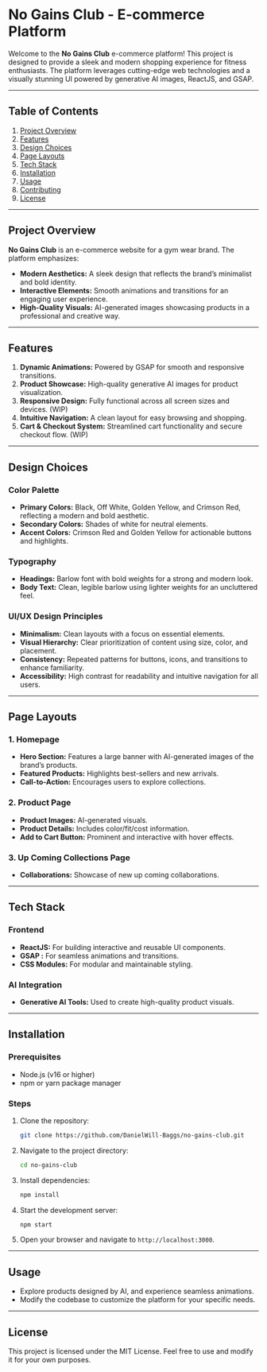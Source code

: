 # No Gains Club - E-commerce Platform

Welcome to the **No Gains Club** e-commerce platform! This project is designed to provide a sleek and modern shopping experience for fitness enthusiasts. The platform leverages cutting-edge web technologies and a visually stunning UI powered by generative AI images, ReactJS, and GSAP.

---

## Table of Contents

1. [Project Overview](#project-overview)
2. [Features](#features)
3. [Design Choices](#design-choices)
4. [Page Layouts](#page-layouts)
5. [Tech Stack](#tech-stack)
6. [Installation](#installation)
7. [Usage](#usage)
8. [Contributing](#contributing)
9. [License](#license)

---

## Project Overview

**No Gains Club** is an e-commerce website for a gym wear brand. The platform emphasizes:

- **Modern Aesthetics:** A sleek design that reflects the brand’s minimalist and bold identity.
- **Interactive Elements:** Smooth animations and transitions for an engaging user experience.
- **High-Quality Visuals:** AI-generated images showcasing products in a professional and creative way.

---

## Features

1. **Dynamic Animations:** Powered by GSAP for smooth and responsive transitions.
2. **Product Showcase:** High-quality generative AI images for product visualization.
3. **Responsive Design:** Fully functional across all screen sizes and devices. (WIP)
4. **Intuitive Navigation:** A clean layout for easy browsing and shopping.
5. **Cart & Checkout System:** Streamlined cart functionality and secure checkout flow. (WIP)

---

## Design Choices

### **Color Palette**

- **Primary Colors:** Black, Off White, Golden Yellow, and Crimson Red, reflecting a modern and bold aesthetic.
- **Secondary Colors:** Shades of white for neutral elements.
- **Accent Colors:** Crimson Red and Golden Yellow for actionable buttons and highlights.

### **Typography**

- **Headings:** Barlow font with bold weights for a strong and modern look.
- **Body Text:** Clean, legible barlow using lighter weights for an uncluttered feel.

### **UI/UX Design Principles**

- **Minimalism:** Clean layouts with a focus on essential elements.
- **Visual Hierarchy:** Clear prioritization of content using size, color, and placement.
- **Consistency:** Repeated patterns for buttons, icons, and transitions to enhance familiarity.
- **Accessibility:** High contrast for readability and intuitive navigation for all users.

---

## Page Layouts

### **1. Homepage**

- **Hero Section:** Features a large banner with AI-generated images of the brand’s products.
- **Featured Products:** Highlights best-sellers and new arrivals.
- **Call-to-Action:** Encourages users to explore collections.

### **2. Product Page**

- **Product Images:** AI-generated visuals.
- **Product Details:** Includes color/fit/cost information.
- **Add to Cart Button:** Prominent and interactive with hover effects.

### **3. Up Coming Collections Page**

- **Collaborations:** Showcase of new up coming collaborations.

---

## Tech Stack

### **Frontend**

- **ReactJS:** For building interactive and reusable UI components.
- **GSAP :** For seamless animations and transitions.
- **CSS Modules:** For modular and maintainable styling.

### **AI Integration**

- **Generative AI Tools:** Used to create high-quality product visuals.

---

## Installation

### **Prerequisites**

- Node.js (v16 or higher)
- npm or yarn package manager

### **Steps**

1. Clone the repository:
   ```bash
   git clone https://github.com/DanielWill-Baggs/no-gains-club.git
   ```
2. Navigate to the project directory:
   ```bash
   cd no-gains-club
   ```
3. Install dependencies:
   ```bash
   npm install
   ```
4. Start the development server:
   ```bash
   npm start
   ```
5. Open your browser and navigate to `http://localhost:3000`.

---

## Usage

- Explore products designed by AI, and experience seamless animations.
- Modify the codebase to customize the platform for your specific needs.

---

## License

This project is licensed under the MIT License. Feel free to use and modify it for your own purposes.
